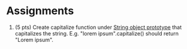 Assignments
===========
1. (5 pts) Create capitalize function under [String object prototype](https://developer.mozilla.org/en-US/docs/Web/JavaScript/Reference/Global_Objects/String/prototype) that capitalizes the string. E.g. "lorem ipsum".capitalize() should return "Lorem ipsum".

